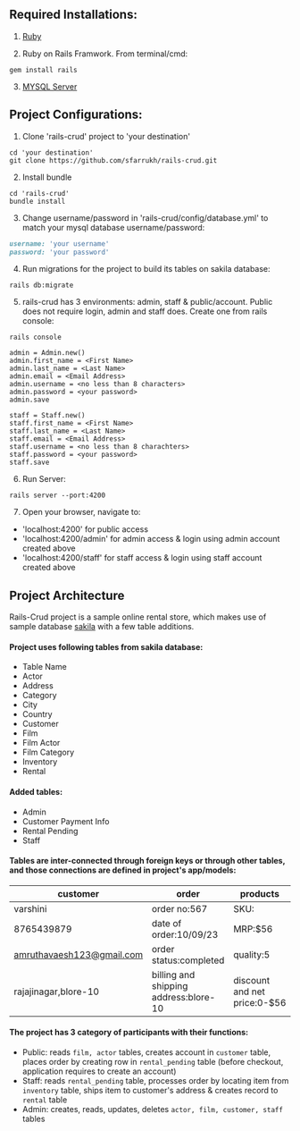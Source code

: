 ## Required Installations:
1. [Ruby](https://www.ruby-lang.org/en/downloads/)
	
2. Ruby on Rails Framwork. From terminal/cmd:
```
gem install rails
```
3. [MYSQL Server](https://dev.mysql.com/downloads/mysql/)



## Project Configurations:
1. Clone 'rails-crud' project to 'your destination'
```
cd 'your destination'
git clone https://github.com/sfarrukh/rails-crud.git
```

2. Install bundle
```
cd 'rails-crud'
bundle install
```
3. Change username/password in 'rails-crud/config/database.yml' to match your mysql database username/password:
```ruby
username: 'your username'
password: 'your password'
```

4. Run migrations for the project to build its tables on sakila database:
```
rails db:migrate
```

5. rails-crud has 3 environments: admin, staff & public/account. Public does not require login, admin and staff does. Create one from rails console:
```
rails console

admin = Admin.new()
admin.first_name = <First Name>
admin.last_name = <Last Name>
admin.email = <Email Address>
admin.username = <no less than 8 characters>
admin.password = <your password>
admin.save

staff = Staff.new()
staff.first_name = <First Name>
staff.last_name = <Last Name>
staff.email = <Email Address>
staff.username = <no less than 8 charachters>
staff.password = <your password>
staff.save
```

6. Run Server:
```
rails server --port:4200
```

7. Open your browser, navigate to:
* 'localhost:4200' for public access
* 'localhost:4200/admin' for admin access & login using admin account created above
* 'localhost:4200/staff' for staff access & login using staff account created above


## Project Architecture
Rails-Crud project is a sample online rental store, which makes use of sample database [sakila](https://dev.mysql.com/doc/sakila/en/) with a few table additions.

#### Project uses following tables from sakila database:
* Table Name
* Actor
* Address
* Category
* City
* Country
* Customer
* Film
* Film Actor
* Film Category
* Inventory
* Rental


#### Added tables:
* Admin
* Customer Payment Info
* Rental Pending
* Staff


#### Tables are inter-connected through foreign keys or through other tables, and those connections are defined in project's app/models:

| customer              	| order 				| products	                | address                                	
|-------------------------------|---------------------------------------|-------------------------------|---------
| varshini			| order no:567			        | SKU:	                        |					  	
| 8765439879 			| date of order:10/09/23		| MRP:$56	                |						
| amruthavaesh123@gmail.com 	| order status:completed	        | quality:5			| 				
| rajajinagar,blore-10 		| billing and shipping address:blore-10	| discount and net price:0-$56	| 						


#### The project has 3 category of participants with their functions:

* Public: reads `film, actor` tables, creates account in `customer` table, places order by creating row in `rental_pending` table (before checkout, application requires to create an account)
* Staff: reads `rental_pending` table, processes order by locating item from `inventory` table, ships item to customer's address & creates record to `rental` table
* Admin: creates, reads, updates, deletes `actor, film, customer, staff` tables

